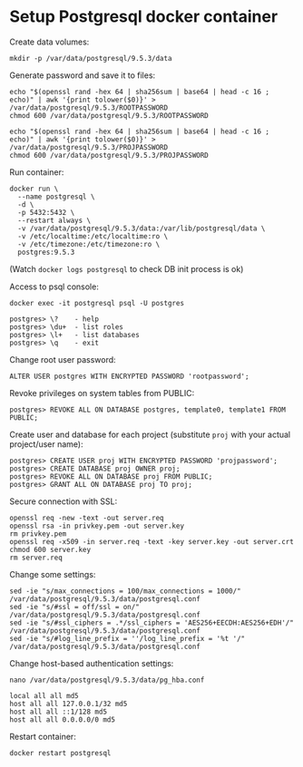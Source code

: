 # Setup Postgresql docker container

Create data volumes:

    mkdir -p /var/data/postgresql/9.5.3/data

Generate password and save it to files:

    echo "$(openssl rand -hex 64 | sha256sum | base64 | head -c 16 ; echo)" | awk '{print tolower($0)}' > /var/data/postgresql/9.5.3/ROOTPASSWORD
    chmod 600 /var/data/postgresql/9.5.3/ROOTPASSWORD

    echo "$(openssl rand -hex 64 | sha256sum | base64 | head -c 16 ; echo)" | awk '{print tolower($0)}' > /var/data/postgresql/9.5.3/PROJPASSWORD
    chmod 600 /var/data/postgresql/9.5.3/PROJPASSWORD

Run container:

    docker run \
      --name postgresql \
      -d \
      -p 5432:5432 \
      --restart always \
      -v /var/data/postgresql/9.5.3/data:/var/lib/postgresql/data \
      -v /etc/localtime:/etc/localtime:ro \
      -v /etc/timezone:/etc/timezone:ro \
      postgres:9.5.3

(Watch ```docker logs postgresql``` to check DB init process is ok)

Access to psql console:

    docker exec -it postgresql psql -U postgres

    postgres> \?    - help
    postgres> \du+  - list roles
    postgres> \l+   - list databases
    postgres> \q    - exit


Change root user password:

    ALTER USER postgres WITH ENCRYPTED PASSWORD 'rootpassword';

Revoke privileges on system tables from PUBLIC:

    postgres> REVOKE ALL ON DATABASE postgres, template0, template1 FROM PUBLIC;

Create user and database for each project (substitute ```proj``` with your actual project/user name):

    postgres> CREATE USER proj WITH ENCRYPTED PASSWORD 'projpassword';
    postgres> CREATE DATABASE proj OWNER proj;
    postgres> REVOKE ALL ON DATABASE proj FROM PUBLIC;
    postgres> GRANT ALL ON DATABASE proj TO proj;

Secure connection with SSL:

    openssl req -new -text -out server.req
    openssl rsa -in privkey.pem -out server.key
    rm privkey.pem
    openssl req -x509 -in server.req -text -key server.key -out server.crt
    chmod 600 server.key
    rm server.req

Change some settings:

    sed -ie "s/max_connections = 100/max_connections = 1000/" /var/data/postgresql/9.5.3/data/postgresql.conf
    sed -ie "s/#ssl = off/ssl = on/" /var/data/postgresql/9.5.3/data/postgresql.conf
    sed -ie "s/#ssl_ciphers = .*/ssl_ciphers = 'AES256+EECDH:AES256+EDH'/" /var/data/postgresql/9.5.3/data/postgresql.conf
    sed -ie "s/#log_line_prefix = ''/log_line_prefix = '%t '/" /var/data/postgresql/9.5.3/data/postgresql.conf


Change host-based authentication settings:

    nano /var/data/postgresql/9.5.3/data/pg_hba.conf

    local all all md5
    host all all 127.0.0.1/32 md5
    host all all ::1/128 md5
    host all all 0.0.0.0/0 md5

Restart container:

    docker restart postgresql
